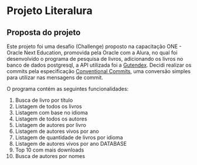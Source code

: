 # Projeto Literalura

## Proposta do projeto

Este projeto foi uma desafio (Challenge) proposto na capacitação 
ONE - Oracle Next Education, promovida pela Oracle com a Alura, 
no qual foi desenvolvido o programa de pesquisa de livros, adicionando os livros no banco de dados postgresql, 
a API utilizada foi a [Gutendex](https://gutendex.com/). Decidi realizar os commits pela
especificação [Conventional Commits](https://www.conventionalcommits.org/pt-br/v1.0.0/), uma conversão
simples para utilizar nas mensagens de commit.

O programa contém as seguintes funcionalidades:

1. Busca de livro por título
2. Listagem de todos os livros
3. Listagem com base no idioma
4. Listagem de todos os autores
5. Listagem de autores por livro
6. Listagem de autores vivos por ano
7. Listagem de quantidade de livros por idioma
8. Listagem de autores vivos por ano DATABASE
9. Top 10 com mais downloads
10. Busca de autores por nomes
